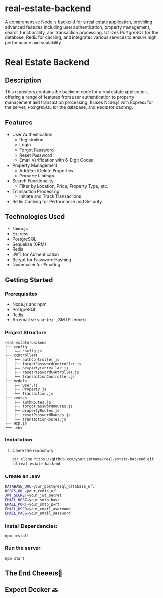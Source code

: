 # real-estate-backend
A comprehensive Node.js backend for a real estate application, providing advanced features including user authentication, property management, search functionality, and transaction processing. Utilizes PostgreSQL for the database, Redis for caching, and integrates various services to ensure high performance and scalability
# Real Estate Backend

## Description

This repository contains the backend code for a real estate application, offering a range of features from user authentication to property management and transaction processing. It uses Node.js with Express for the server, PostgreSQL for the database, and Redis for caching.

## Features

- User Authentication
  - Registration
  - Login
  - Forgot Password
  - Reset Password
  - Email Verification with 6-Digit Codes
- Property Management
  - Add/Edit/Delete Properties
  - Property Listings
- Search Functionality
  - Filter by Location, Price, Property Type, etc.
- Transaction Processing
  - Initiate and Track Transactions
- Redis Caching for Performance and Security

## Technologies Used

- Node.js
- Express
- PostgreSQL
- Sequelize (ORM)
- Redis
- JWT for Authentication
- Bcrypt for Password Hashing
- Nodemailer for Emailing

## Getting Started

### Prerequisites

- Node.js and npm
- PostgreSQL
- Redis
- An email service (e.g., SMTP server)

### Project Structure
```plaintext
real-estate-backend
├── config
│   └── config.js
├── controllers
│   ├── authController.js
│   ├── forgotPasswordController.js
│   ├── propertyController.js
│   ├── resetPasswordController.js
│   └── transactionController.js
├── models
│   ├── User.js
│   ├── Property.js
│   └── Transaction.js
├── routes
│   ├── authRoutes.js
│   ├── forgotPasswordRoutes.js
│   ├── propertyRoutes.js
│   ├── resetPasswordRoutes.js
│   └── transactionRoutes.js
├── app.js
└── .env
```

### Installation

1. Clone the repository:
   ```bash
   git clone https://github.com/yourusername/real-estate-backend.git
   cd real-estate-backend
   ```

### Create an .env
```bash
DATABASE_URL=your_postgresql_database_url
REDIS_URL=your_redis_url
JWT_SECRET=your_jwt_secret
EMAIL_HOST=your_smtp_host
EMAIL_PORT=your_smtp_port
EMAIL_USER=your_email_username
EMAIL_PASS=your_email_password
```
### Install Dependencies:
```
npm install
```

### Run the server 
```
npm start
```

## The End Cheeers👿


## Expect Docker 🔜 
   
